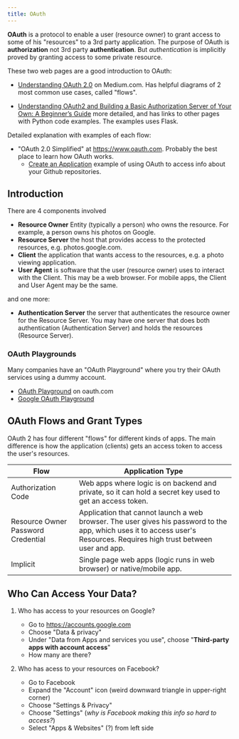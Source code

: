 ```yaml
---
title: OAuth
---
```


**OAuth** is a protocol to enable a user (resource owner) to grant access to some of his "resources" to a 3rd party application.  The purpose of OAuth is **authorization** not 3rd party **authentication**. But *authentication* is implicitly proved by granting access to some private resource.


These two web pages are a good introduction to OAuth:

- [Understanding OAuth 2.0](https://medium.com/swlh/understanding-oauth-2-0-dc7ef422d915) on Medium.com. Has helpful diagrams of 2 most common use cases, called "flows".

- [Understanding OAuth2 and Building a Basic Authorization Server of Your Own: A Beginner’s Guide](https://medium.com/google-cloud/understanding-oauth2-and-building-a-basic-authorization-server-of-your-own-a-beginners-guide-cf7451a16f66) more detailed, and has links to other pages with Python code examples.  The examples uses Flask.

Detailed explanation with examples of each flow: 

- "OAuth 2.0 Simplified" at <https://www.oauth.com>. Probably the best place to learn how OAuth works.
  - [Create an Application](https://www.oauth.com/oauth2-servers/accessing-data/create-an-application/) example of using OAuth to access info about your Github repositories.


## Introduction


There are 4 components involved

- **Resource Owner** Entity (typically a person) who owns the resource. For example, a person owns his photos on Google.
- **Resource Server** the host that provides access to the protected resources, e.g. photos.google.com.
- **Client** the application that wants access to the resources, e.g. a photo viewing application.
- **User Agent** is software that the user (resource owner) uses to interact with the Client.  This may be a web browser.  For mobile apps, the Client and User Agent may be the same.

and one more:

- **Authentication Server** the server that authenticates the resource owner for the Resource Server.  You may have one server that does both authentication (Authentication Server) and holds the resources (Resource Server).

### OAuth Playgrounds

Many companies have an "OAuth Playground" where you try their OAuth services using a dummy account.

- [OAuth Playground](https://www.oauth.com/playground/) on oauth.com
- [Google OAuth Playground](https://developers.google.com/oauthplayground/)

## OAuth Flows and Grant Types

OAuth 2 has four different "flows" for different kinds of apps.
The main difference is how the application (clients) gets an access token
to access the user's resources.

| Flow           | Application Type                  |
|----------------|-----------------------------------|
| Authorization Code | Web apps where logic is on backend and private, so it can hold a secret key used to get an access token. |
| Resource Owner Password Credential  | Application that cannot launch a web browser. The user gives his password to the app, which uses it to access user's Resources. Requires high trust between user and app. |
| Implicit       | Single page web apps (logic runs in web browser) or native/mobile app. 

## Who Can Access Your Data?

1. Who has access to your resources on Google?

   - Go to <https://accounts.google.com>
   - Choose "Data & privacy"
   - Under "Data from Apps and services you use", choose "**Third-party apps with account access**"
   - How many are there?

2. Who has acess to your resources on Facebook?

   - Go to Facebook
   - Expand the "Account" icon (weird downward triangle in upper-right corner)
   - Choose "Settings & Privacy"
   - Choose "Settings" (*why is Facebook making this info so hard to access?*)
   - Select "Apps & Websites" (?) from left side 
